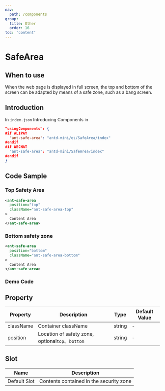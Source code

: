 ```yaml
---
nav:
  path: /components
group:
  title: Other
  order: 16
toc: 'content'
---
```


# SafeArea

## When to use

When the web page is displayed in full screen, the top and bottom of the screen can be adapted by means of a safe zone, such as a bang screen.

## Introduction

In `index.json` Introducing Components in

```json
"usingComponents": {
#if ALIPAY
  "ant-safe-area": "antd-mini/es/SafeArea/index"
#endif
#if WECHAT
  "ant-safe-area": "antd-mini/SafeArea/index"
#endif
}
```

## Code Sample

### Top Safety Area
```xml
<ant-safe-area 
  position="top" 
  className="ant-safe-area-top"
>
  Content Area
</ant-safe-area>
```

### Bottom safety zone
```xml
<ant-safe-area 
  position="bottom" 
  className="ant-safe-area-bottom"
>
  Content Area
</ant-safe-area>
```

### Demo Code

<code src="../../demo/pages/SafeArea/index"></code>

## Property

| Property | Description | Type | Default Value |
|-----|-----|-----|--------|
| className | Container className | string | - |
| position | Location of safety zone, optional`top`、`bottom` | string | - |

## Slot

| Name        | Description                 |
| ----------- | -------------------- |
| Default Slot    | Contents contained in the security zone |
